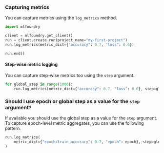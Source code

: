 ### Capturing metrics

You can capture metrics using the `log_metrics` method.

```python
import mlfoundry

client = mlfoundry.get_client()
run = client.create_run(project_name="my-first-project")
run.log_metrics(metric_dict={"accuracy": 0.7, "loss": 0.6})

run.end()
```

#### Step-wise metric logging

You can capture step-wise metrics too using the `step` argument.

```python
for global_step in range(1000):
    run.log_metrics(metric_dict={"accuracy": 0.7, "loss": 0.6}, step=global_step)
```

### Should I use epoch or global step as a value for the `step` argument?

If available you should use the global step as a value for the `step` argument.
To capture epoch-level metric aggregates, you can use the following pattern.
```python
run.log_metrics(
    metric_dict={"epoch/train_accuracy": 0.7, "epoch": epoch}, step=global_step
)
```
